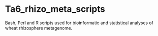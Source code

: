 # Ta6_rhizo_meta_scripts
Bash, Perl and R scripts used for bioinformatic and statistical analyses of wheat rhizosphere metagenome.
